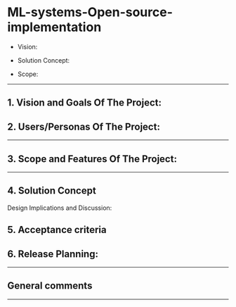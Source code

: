 # ML-systems-Open-source-implementation

- Vision: 

- Solution Concept: 

- Scope: 

** **

## 1. Vision and Goals Of The Project:



## 2. Users/Personas Of The Project:




** **

## 3.   Scope and Features Of The Project:


** **

## 4. Solution Concept

 

Design Implications and Discussion:



## 5. Acceptance criteria



## 6.  Release Planning:


** **

## General comments



** **


